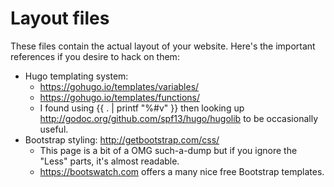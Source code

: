 # Layout files

These files contain the actual layout of your website. Here's the important
references if you desire to hack on them:
  - Hugo templating system:
    - https://gohugo.io/templates/variables/
    - https://gohugo.io/templates/functions/
    - I found using {{ . | printf "%#v" }} then looking up
      http://godoc.org/github.com/spf13/hugo/hugolib to be occasionally useful.
  - Bootstrap styling: http://getbootstrap.com/css/
    - This page is a bit of a OMG such-a-dump but if you ignore the "Less"
      parts, it's almost readable.
    - https://bootswatch.com offers a many nice free Bootstrap templates.
